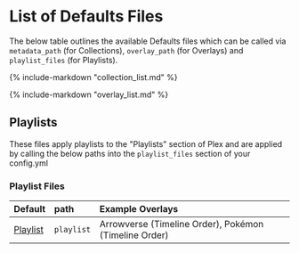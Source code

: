 # List of Defaults Files

The below table outlines the available Defaults files which can be called via `metadata_path` (for Collections), `overlay_path` (for Overlays) and `playlist_files` (for Playlists).

{%
   include-markdown "collection_list.md"
%}

{%
   include-markdown "overlay_list.md"
%}


## Playlists

These files apply playlists to the "Playlists" section of Plex and are applied by calling the below paths into the `playlist_files` section of your config.yml

### Playlist Files

| Default              | path       | Example Overlays                                       |
|:---------------------|:-----------|:-------------------------------------------------------|
| [Playlist](playlist) | `playlist` | Arrowverse (Timeline Order), Pokémon (Timeline Order)  |
